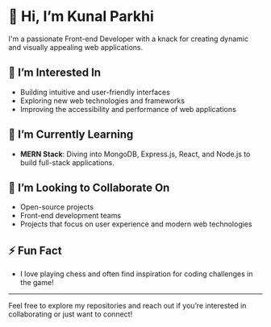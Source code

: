 # 👋 Hi, I’m Kunal Parkhi

I'm a passionate Front-end Developer with a knack for creating dynamic and visually appealing web applications. 

## 👀 I’m Interested In

- Building intuitive and user-friendly interfaces
- Exploring new web technologies and frameworks
- Improving the accessibility and performance of web applications

## 🌱 I’m Currently Learning

- **MERN Stack**: Diving into MongoDB, Express.js, React, and Node.js to build full-stack applications.

## 💞️ I’m Looking to Collaborate On

- Open-source projects
- Front-end development teams
- Projects that focus on user experience and modern web technologies



## ⚡ Fun Fact

- I love playing chess and often find inspiration for coding challenges in the game!

---

Feel free to explore my repositories and reach out if you’re interested in collaborating or just want to connect!

<!---
Kunal-2204/Kunal-2204 is a ✨ special ✨ repository because its `README.md` (this file) appears on your GitHub profile.
You can click the Preview link to take a look at your changes.
--->
